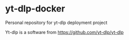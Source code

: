 # yt-dlp-docker
Personal repository for yt-dlp deployment project

Yt-dlp is a software from https://github.com/yt-dlp/yt-dlp


